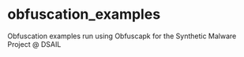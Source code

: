 # obfuscation_examples
Obfuscation examples run using Obfuscapk for the Synthetic Malware Project @ DSAIL
